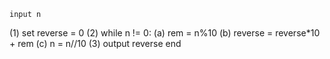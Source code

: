 	input n
(1)	set reverse = 0
(2)	while n != 0:
		(a) rem = n%10
		(b) reverse = reverse*10 + rem
		(c) n = n//10
(3)	output reverse
	end